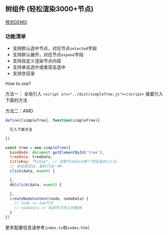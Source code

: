 ## 树组件 (轻松渲染3000+节点)

[预览DEMO](http://shooterblog.site/create-simple-wheels/src/simpleTree/index.html)

### 功能清单

- 支持默认选中节点，对应节点`selected`字段
- 支持默认展开，对应节点`expand`字段
- 支持自定义渲染节点内容
- 支持单击选中或者双击选中
- 支持空目录

How to use?

方法一： 全局引入 `<script src="../dist/simpleTree.js"></script>`
接着引入下面的方法

方法二：AMD

```javascript
define([simpleTree], function(simpleTree){

  引入下面方法

})
```

```javascript
const tree = new simpleTree({
  baseNode: document.getElementById('tree'),
  treeData: treeData,
  titleKey: "title", // 读取节点data哪个字段渲染title
  // 单击和双击，最好只选一种
  click(data, event) {

  },
  dblclick(data, event) {

  },
  createNodeContent(node, nodeData) {
    // node => dom节点
    // nodeData => 构造节点传入的数据
  }
})
```

更多配置信息请参考`index.ts`和`index.html`
